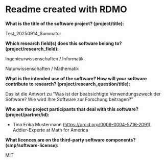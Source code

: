 # Readme created with RDMO

**What is the title of the software project? (project/title):**

Test_20250914_Summator

**Which research field(s) does this software belong to?
(project/research_field):**

Ingenieurwissenschaften / Informatik

Naturwissenschaften / Mathematik

**What is the intended use of the software? How will your software
contribute to research? (project/research_question/title):**

Das ist die Antwort zu \"Was ist der beabsichtigte Verwendungszweck der
Software? Wie wird Ihre Software zur Forschung beitragen?\"

**Who are the project participants that deal with this software?
(project/partner/id):**

-   Tina Erika Mustermann (https://orcid.org/0009-0004-5716-2091),
    Addier-Experte at Math for America

**What licences are on the third-party software components?
(smp/software-license):**

MIT

